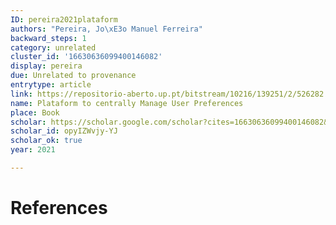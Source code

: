 ```yaml
---
ID: pereira2021plataform
authors: "Pereira, Jo\xE3o Manuel Ferreira"
backward_steps: 1
category: unrelated
cluster_id: '16630636099400146082'
display: pereira
due: Unrelated to provenance
entrytype: article
link: https://repositorio-aberto.up.pt/bitstream/10216/139251/2/526282.pdf
name: Plataform to centrally Manage User Preferences
place: Book
scholar: https://scholar.google.com/scholar?cites=16630636099400146082&as_sdt=2005&sciodt=0,5&hl=en
scholar_id: opyIZWvjy-YJ
scholar_ok: true
year: 2021

---
```


# References

